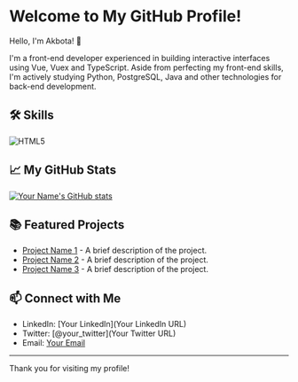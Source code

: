 # Welcome to My GitHub Profile!

Hello, I'm Akbota! 👋

I'm a front-end developer experienced in building interactive interfaces using Vue, Vuex and TypeScript. Aside from perfecting my front-end skills, I'm actively studying Python, PostgreSQL, Java and other technologies for back-end development.

## 🛠 Skills

![HTML5](https://img.shields.io/badge/-HTML5-%23E34F26?style=flat&logo=html5&logoColor=white)

## 📈 My GitHub Stats

[![Your Name's GitHub stats](https://github-readme-stats.vercel.app/api?username=your_github_username&show_icons=true&theme=radical)](https://github.com/your_github_username)

## 📚 Featured Projects

- [Project Name 1](link_to_repository) - A brief description of the project.
- [Project Name 2](link_to_repository) - A brief description of the project.
- [Project Name 3](link_to_repository) - A brief description of the project.

## 📫 Connect with Me

- LinkedIn: [Your LinkedIn](Your LinkedIn URL)
- Twitter: [@your_twitter](Your Twitter URL)
- Email: [Your Email](mailto:your_email)

---

Thank you for visiting my profile!
